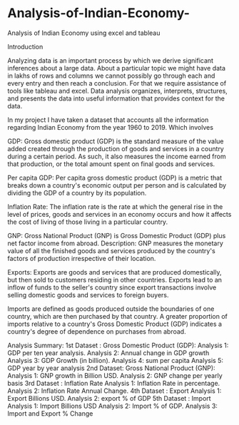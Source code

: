 # Analysis-of-Indian-Economy-
Analysis of Indian Economy using excel and tableau

Introduction

Analyzing data is an important process by which we derive significant inferences about a large data. About a particular topic we might have data in lakhs of rows and columns we cannot possibly go through each and every entry and then reach a conclusion. For that we require assistance of tools like tableau and excel. Data analysis organizes, interprets, structures, and presents the data into useful information that provides context for the data.	

In my project I have taken a dataset that accounts all the information regarding Indian Economy from the year 1960 to 2019. Which involves

GDP: Gross domestic product (GDP) is the standard measure of the value added created through the production of goods and services in a country during a certain period. As such, it also measures the income earned from that production, or the total amount spent on final goods and services.

Per capita GDP: Per capita gross domestic product (GDP) is a metric that breaks down a country's economic output per person and is calculated by dividing the GDP of a country by its population.

Inflation Rate: The inflation rate is the rate at which the general rise in the level of prices, goods and services in an economy occurs and how it affects the cost of living of those living in a particular country.

GNP: Gross National Product (GNP) is Gross Domestic Product (GDP) plus net factor income from abroad. Description: GNP measures the monetary value of all the finished goods and services produced by the country's factors of production irrespective of their location.

Exports:  Exports are goods and services that are produced domestically, but then sold to customers residing in other countries. Exports lead to an inflow of funds to the seller's country since export transactions involve selling domestic goods and services to foreign buyers.

Imports are defined as goods produced outside the boundaries of one country, which are then purchased by that country. A greater proportion of imports relative to a country's Gross Domestic Product (GDP) indicates a country's degree of dependence on purchases from abroad.


Analysis Summary:
1st Dataset : Gross Domestic Product (GDP):
                 Analysis 1: GDP per ten year analysis.
                 Analysis 2: Annual change in GDP growth	
                 Analysis 3: GDP Growth (in billion).
                 Analysis 4: sum per capita
                 Analysis 5: GDP year by year analysis
2nd Dataset: Gross National Product (GNP):
                Analysis 1: GNP growth in Billion USD.
                Analysis 2: GNP change per yearly basis
3rd Dataset : Inflation Rate 
                Analysis 1: Inflation Rate in percentage.
                Analysis 2: Inflation Rate Annual Change.
4th Dataset : Export
                Analysis 1: Export Billions USD.
                Analysis 2: export % of GDP
5th Dataset : Import
                Analysis 1: Import Billions USD
                Analysis 2: Import % of GDP.
                Analysis 3: Import and Export % Change
